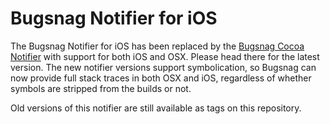Bugsnag Notifier for iOS
========================

The Bugsnag Notifier for iOS has been replaced by the [Bugsnag Cocoa Notifier](https://github.com/bugsnag/bugsnag-cocoa) with support for both iOS and OSX. Please head there for the latest version. The new notifier versions support symbolication, so Bugsnag can now provide full stack traces in both OSX and iOS, regardless of whether symbols are stripped from the builds or not.

Old versions of this notifier are still available as tags on this repository.